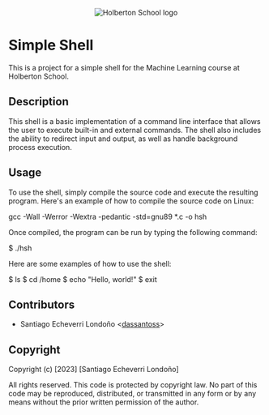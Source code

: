 <p align="center">
  <img src="https://uploads-ssl.webflow.com/6105315644a26f77912a1ada/63eea844ae4e3022154e2878_Holberton-p-500.png" alt="Holberton School logo">
</p>

# Simple Shell

This is a project for a simple shell for the Machine Learning course at Holberton School.

## Description

This shell is a basic implementation of a command line interface that allows the user to execute built-in and external commands. The shell also includes the ability to redirect input and output, as well as handle background process execution.

## Usage

To use the shell, simply compile the source code and execute the resulting program. Here's an example of how to compile the source code on Linux:

gcc -Wall -Werror -Wextra -pedantic -std=gnu89 *.c -o hsh


Once compiled, the program can be run by typing the following command:

$ ./hsh


Here are some examples of how to use the shell:

$ ls
$ cd /home
$ echo "Hello, world!"
$ exit


## Contributors

- Santiago Echeverri Londoño  <[dassantoss](https://github.com/dassantoss)>
 
## Copyright

Copyright (c) [2023] [Santiago Echeverri Londoño]

All rights reserved. This code is protected by copyright law. No part of this code may be reproduced, distributed, or transmitted in any form or by any means without the prior written permission of the author.

